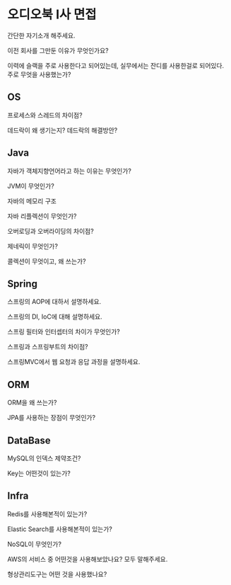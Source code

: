 # 오디오북 I사 면접

간단한 자기소개 해주세요.

이전 회사를 그만둔 이유가 무엇인가요?

이력에 슬랙을 주로 사용한다고 되어있는데, 실무에서는 잔디를 사용한걸로 되어있다. 주로 무엇을 사용했는가?

## OS

프로세스와 스레드의 차이점?

데드락이 왜 생기는지? 데드락의 해결방안?

## Java

자바가 객체지향언어라고 하는 이유는 무엇인가?

JVM이 무엇인가?

자바의 메모리 구조

자바 리플렉션이 무엇인가?

오버로딩과 오버라이딩의 차이점?

제네릭이 무엇인가?

콜렉션이 무엇이고, 왜 쓰는가?

## Spring

스프링의 AOP에 대하서 설명하세요.

스프링의 DI, IoC에 대해 설명하세요.

스프링 필터와 인터셉터의 차이가 무엇인가?

스프링과 스프링부트의 차이점?

스프링MVC에서 웹 요청과 응답 과정을 설명하세요.

## ORM

ORM을 왜 쓰는가?

JPA를 사용하는 장점이 무엇인가?

## DataBase

MySQL의 인덱스 제약조건?

Key는 어떤것이 있는가?

## Infra

Redis를 사용해본적이 있는가?

Elastic Search를 사용해본적이 있는가?

NoSQL이 무엇인가?

AWS의 서비스 중 어떤것을 사용해보았나요? 모두 말해주세요.

형상관리도구는 어떤 것을 사용했나요?